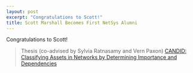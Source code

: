 ```yaml
---
layout: post
excerpt: "Congratulations to Scott!"
title: Scott Marshall Becomes First NetSys Alumni
---
```

Congratulations to Scott!

> Thesis (co-advised by Sylvia Ratnasamy and Vern Paxon)
> [CANDID: Classifying Assets in Networks by Determining Importance and Dependencies](http://www.eecs.berkeley.edu/Pubs/TechRpts/2013/EECS-2013-64.pdf)
